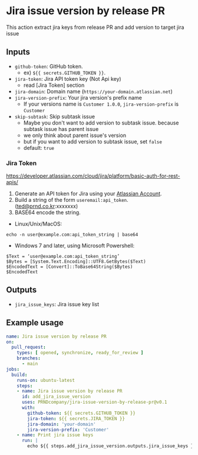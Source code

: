 # Jira issue version by release PR
This action extract jira keys from release PR and add version to target jira issue

## Inputs
- `github-token`: GitHub token. 
  - ex) `${{ secrets.GITHUB_TOKEN }}`.
- `jira-token`: Jira API token key (Not Api key)
  - read [Jira Token] section
- `jira-domain`: Domain name (`https://your-domain.atlassian.net`)
- `jira-version-prefix`: Your jira version's prefix name
  - If your versions name is `Customer 1.0.0`, `jira-version-prefix` is `Customer`
- `skip-subtask`: Skip subtask issue
  - Maybe you don't want to add version to subtask issue. because subtask issue has parent issue
  - we only think about parent issue's version
  - but if you want to add version to subtask issue, set `false` 
  - default: `true`

### Jira Token
https://developer.atlassian.com/cloud/jira/platform/basic-auth-for-rest-apis/

1. Generate an API token for Jira using your [Atlassian Account](https://id.atlassian.com/manage/api-tokens).
2. Build a string of the form `useremail:api_token`. (ted@prnd.co.kr:xxxxxxx) 
3. BASE64 encode the string.
- Linux/Unix/MacOS:
```
echo -n user@example.com:api_token_string | base64
```
- Windows 7 and later, using Microsoft Powershell:
```
$Text = ‘user@example.com:api_token_string’
$Bytes = [System.Text.Encoding]::UTF8.GetBytes($Text)
$EncodedText = [Convert]::ToBase64String($Bytes)
$EncodedText
```


## Outputs
- `jira_issue_keys`: Jira issue key list 


## Example usage
```yaml
name: Jira issue version by release PR
on:
  pull_request:
    types: [ opened, synchronize, ready_for_review ]
    branches:
      - main
jobs:
  build:
    runs-on: ubuntu-latest
    steps:
    - name: Jira issue version by release PR
      id: add_jira_issue_version
      uses: PRNDcompany/jira-issue-version-by-release-pr@v0.1
      with:
        github-token: ${{ secrets.GITHUB_TOKEN }}
        jira-token: ${{ secrets.JIRA_TOKEN }}
        jira-domain: 'your-domain'
        jira-version-prefix: 'Customer'
    - name: Print jira issue keys
      run: |
        echo ${{ steps.add_jira_issue_version.outputs.jira_issue_keys }}
```
